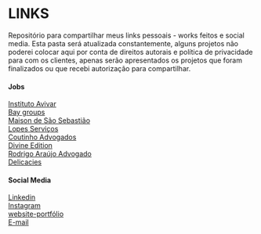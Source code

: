 # LINKS
Repositório para compartilhar meus links pessoais - works feitos e social media.
Esta pasta será atualizada constantemente, alguns projetos não poderei colocar aqui por conta de direitos autorais e política de privacidade para com os clientes, apenas serão apresentados os projetos que foram finalizados ou que recebi autorização para compartilhar.


#### Jobs
[Instituto Avivar](https://institutoavivar.org/) <br/>
[Bay groups](http://baygroups.com.br/) <br/>
[Maison de São Sebastião](http://maisonsaosebastiao.com.br/) <br/>
[Lopes Serviços](https://servicoslopes.com.br/) <br/>
[Coutinho Advogados](https://laramartinsadvogados.com.br/) <br/>
[Divine Edition](https://divineedition.com/) <br/>
[Rodrigo Araújo Advogado](http://rodrigoaraujo.adv.br/) <br/>
[Delicacies](https://delicacies.com.br/) <br/>

#### Social Media
[Linkedin](https://www.linkedin.com/in/seimonitai/) <br/>
[Instagram](https://www.instagram.com/seimonitai/?hl=en) <br/>
[website-portfólio](https://seimonathaydedev.web.app/) <br/>
[E-mail](cbimoh@bk.ru)


